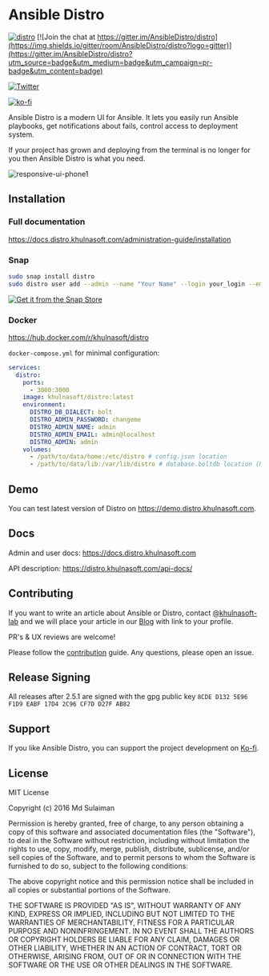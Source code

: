 # Ansible Distro

[![distro](https://snapcraft.io/distro/badge.svg)](https://snapcraft.io/distro)
[![Join the chat at https://gitter.im/AnsibleDistro/distro](https://img.shields.io/gitter/room/AnsibleDistro/distro?logo=gitter)](https://gitter.im/AnsibleDistro/distro?utm_source=badge&utm_medium=badge&utm_campaign=pr-badge&utm_content=badge)

[![Twitter](https://img.shields.io/twitter/follow/khulnasoft?style=social&logo=twitter)](https://twitter.com/khulnasoft)

[![ko-fi](https://ko-fi.com/img/githubbutton_sm.svg)](https://ko-fi.com/khulnasoft-lab)

Ansible Distro is a modern UI for Ansible. It lets you easily run Ansible playbooks, get notifications about fails, control access to deployment system.

If your project has grown and deploying from the terminal is no longer for you then Ansible Distro is what you need.

![responsive-ui-phone1](https://user-images.githubusercontent.com/914224/134777345-8789d9e4-ff0d-439c-b80e-ddc56b74fcee.png)

## Installation

### Full documentation
https://docs.distro.khulnasoft.com/administration-guide/installation

### Snap

```bash
sudo snap install distro
sudo distro user add --admin --name "Your Name" --login your_login --email your-email@examaple.com --password your_password
```
[![Get it from the Snap Store](https://snapcraft.io/static/images/badges/en/snap-store-black.svg)](https://snapcraft.io/distro)

### Docker 

https://hub.docker.com/r/khulnasoft/distro

`docker-compose.yml` for minimal configuration:

```yaml
services:
  distro:
    ports:
      - 3000:3000
    image: khulnasoft/distro:latest
    environment:
      DISTRO_DB_DIALECT: bolt
      DISTRO_ADMIN_PASSWORD: changeme
      DISTRO_ADMIN_NAME: admin
      DISTRO_ADMIN_EMAIL: admin@localhost
      DISTRO_ADMIN: admin
    volumes:
      - /path/to/data/home:/etc/distro # config.json location
      - /path/to/data/lib:/var/lib/distro # database.boltdb location (Not required if using mysql or postgres)
```

## Demo

You can test latest version of Distro on https://demo.distro.khulnasoft.com.

## Docs

Admin and user docs: https://docs.distro.khulnasoft.com

API description: https://distro.khulnasoft.com/api-docs/

## Contributing

If you want to write an article about Ansible or Distro, contact [@khulnasoft-lab](https://github.com/khulnasoft-lab) and we will place your article in our [Blog](https://www.distro.khulnasoft.com/blog/) with link to your profile.

PR's & UX reviews are welcome!

Please follow the [contribution](https://github.com/khulnasoft-lab/distro/blob/develop/CONTRIBUTING.md) guide. Any questions, please open an issue.

## Release Signing

All releases after 2.5.1 are signed with the gpg public key
`8CDE D132 5E96 F1D9 EABF 17D4 2C96 CF7D D27F AB82`

## Support

If you like Ansible Distro, you can support the project development on [Ko-fi](https://ko-fi.com/khulnasoft-lab).

## License

MIT License

Copyright (c) 2016 Md Sulaiman

Permission is hereby granted, free of charge, to any person obtaining a copy
of this software and associated documentation files (the "Software"), to deal
in the Software without restriction, including without limitation the rights
to use, copy, modify, merge, publish, distribute, sublicense, and/or sell
copies of the Software, and to permit persons to whom the Software is
furnished to do so, subject to the following conditions:

The above copyright notice and this permission notice shall be included in all
copies or substantial portions of the Software.

THE SOFTWARE IS PROVIDED "AS IS", WITHOUT WARRANTY OF ANY KIND, EXPRESS OR
IMPLIED, INCLUDING BUT NOT LIMITED TO THE WARRANTIES OF MERCHANTABILITY,
FITNESS FOR A PARTICULAR PURPOSE AND NONINFRINGEMENT. IN NO EVENT SHALL THE
AUTHORS OR COPYRIGHT HOLDERS BE LIABLE FOR ANY CLAIM, DAMAGES OR OTHER
LIABILITY, WHETHER IN AN ACTION OF CONTRACT, TORT OR OTHERWISE, ARISING FROM,
OUT OF OR IN CONNECTION WITH THE SOFTWARE OR THE USE OR OTHER DEALINGS IN THE
SOFTWARE.
